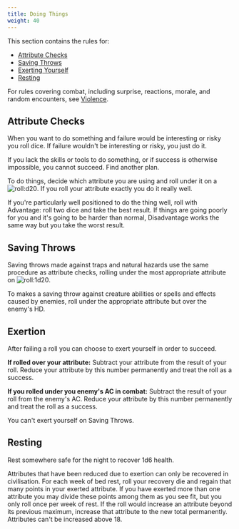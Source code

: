 ```yaml
---
title: Doing Things
weight: 40
---
```


This section contains the rules for:

- [Attribute Checks](#attribute-checks)
- [Saving Throws](#saving-throws)
- [Exerting Yourself](#exertion)
- [Resting](#resting)

For rules covering combat, including surprise, reactions, morale, and random encounters, see
[Violence](./violence.md).

## Attribute Checks

When you want to do something and failure would be interesting or risky you roll dice. If failure
wouldn't be interesting or risky, you just do it.

If you lack the skills or tools to do something, or if success is otherwise impossible, you cannot
succeed. Find another plan.

To do things, decide which attribute you are using and roll under it on a ![roll:d20](). If you
roll your attribute exactly you do it really well.

If you're particularly well positioned to do the thing well, roll with Advantage: roll two dice and
take the best result. If things are going poorly for you and it's going to be harder than normal,
Disadvantage works the same way but you take the worst result.

## Saving Throws

Saving throws made against traps and natural hazards use the same procedure as attribute checks,
rolling under the most appropriate attribute on ![roll:1d20]().

To makes a saving throw against creature abilities or spells and effects caused by enemies, roll
under the appropriate attribute but over the enemy's HD.

## Exertion

After failing a roll you can choose to exert yourself in order to succeed.

**If rolled over your attribute:** Subtract your attribute from the result of
your roll. Reduce your attribute by this number permanently and treat the roll
as a success.

**If you rolled under you enemy's AC in combat:** Subtract the result of your
roll from the enemy's AC. Reduce your attribute by this number permanently and
treat the roll as a success.

You can't exert yourself on Saving Throws.

## Resting

Rest somewhere safe for the night to recover 1d6 health.

Attributes that have been reduced due to exertion can only be recovered in civilisation. For each
week of bed rest, roll your recovery die and regain that many points in your exerted attribute. If
you have exerted more than one attribute you may divide these points among them as you see fit, but
you only roll once per week of rest. If the roll would increase an attribute beyond its previous
maximum, increase that attribute to the new total permanently. Attributes can't be increased above
18.
